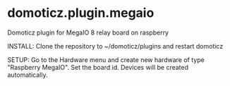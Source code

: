 # domoticz.plugin.megaio
Domoticz plugin for MegaIO 8 relay board on raspberry

INSTALL:
Clone the repository to ~/domoticz/plugins and restart domoticz

SETUP:
Go to the Hardware menu and create new hardware of type "Raspberry MegaIO". Set the board id. 
Devices will be created automatically.

